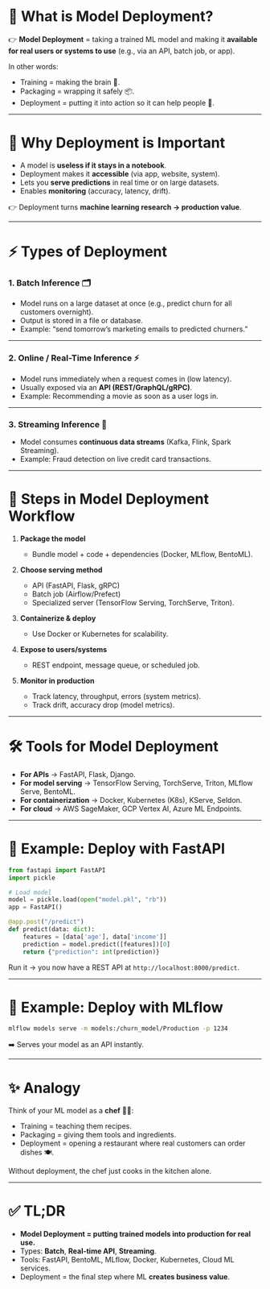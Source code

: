# 🚀 What is Model Deployment?

👉 **Model Deployment** = taking a trained ML model and making it **available for real users or systems to use** (e.g., via an API, batch job, or app).

In other words:

* Training = making the brain 🧠.
* Packaging = wrapping it safely 📦.
* Deployment = putting it into action so it can help people 🤝.

---

# 🔑 Why Deployment is Important

* A model is **useless if it stays in a notebook**.
* Deployment makes it **accessible** (via app, website, system).
* Lets you **serve predictions** in real time or on large datasets.
* Enables **monitoring** (accuracy, latency, drift).

👉 Deployment turns **machine learning research → production value**.

---

# ⚡ Types of Deployment

### 1. **Batch Inference** 🗂️

* Model runs on a large dataset at once (e.g., predict churn for all customers overnight).
* Output is stored in a file or database.
* Example: “send tomorrow’s marketing emails to predicted churners.”

---

### 2. **Online / Real-Time Inference** ⚡

* Model runs immediately when a request comes in (low latency).
* Usually exposed via an **API (REST/GraphQL/gRPC)**.
* Example: Recommending a movie as soon as a user logs in.

---

### 3. **Streaming Inference** 📡

* Model consumes **continuous data streams** (Kafka, Flink, Spark Streaming).
* Example: Fraud detection on live credit card transactions.

---

# 🧩 Steps in Model Deployment Workflow

1. **Package the model**

   * Bundle model + code + dependencies (Docker, MLflow, BentoML).

2. **Choose serving method**

   * API (FastAPI, Flask, gRPC)
   * Batch job (Airflow/Prefect)
   * Specialized server (TensorFlow Serving, TorchServe, Triton).

3. **Containerize & deploy**

   * Use Docker or Kubernetes for scalability.

4. **Expose to users/systems**

   * REST endpoint, message queue, or scheduled job.

5. **Monitor in production**

   * Track latency, throughput, errors (system metrics).
   * Track drift, accuracy drop (model metrics).

---

# 🛠️ Tools for Model Deployment

* **For APIs** → FastAPI, Flask, Django.
* **For model serving** → TensorFlow Serving, TorchServe, Triton, MLflow Serve, BentoML.
* **For containerization** → Docker, Kubernetes (K8s), KServe, Seldon.
* **For cloud** → AWS SageMaker, GCP Vertex AI, Azure ML Endpoints.

---

# 👀 Example: Deploy with FastAPI

```python
from fastapi import FastAPI
import pickle

# Load model
model = pickle.load(open("model.pkl", "rb"))
app = FastAPI()

@app.post("/predict")
def predict(data: dict):
    features = [data['age'], data['income']]
    prediction = model.predict([features])[0]
    return {"prediction": int(prediction)}
```

Run it → you now have a REST API at `http://localhost:8000/predict`.

---

# 👀 Example: Deploy with MLflow

```bash
mlflow models serve -m models:/churn_model/Production -p 1234
```

➡️ Serves your model as an API instantly.

---

# ✨ Analogy

Think of your ML model as a **chef** 👨‍🍳:

* Training = teaching them recipes.
* Packaging = giving them tools and ingredients.
* Deployment = opening a restaurant where real customers can order dishes 🍽️.

Without deployment, the chef just cooks in the kitchen alone.

---

# ✅ TL;DR

* **Model Deployment = putting trained models into production for real use.**
* Types: **Batch**, **Real-time API**, **Streaming**.
* Tools: FastAPI, BentoML, MLflow, Docker, Kubernetes, Cloud ML services.
* Deployment = the final step where ML **creates business value**.
